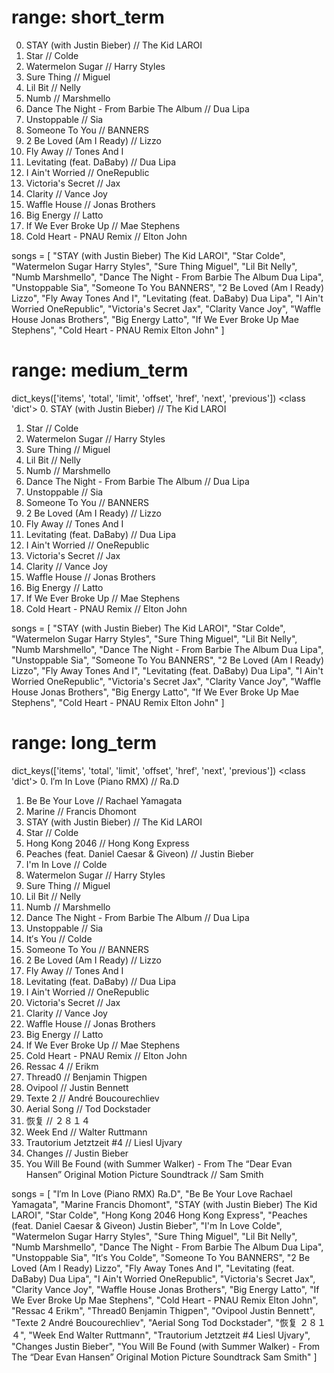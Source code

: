 # range: short_term
0. STAY (with Justin Bieber) // The Kid LAROI
1. Star // Colde
2. Watermelon Sugar // Harry Styles
3. Sure Thing // Miguel
4. Lil Bit // Nelly
5. Numb // Marshmello
6. Dance The Night - From Barbie The Album // Dua Lipa
7. Unstoppable // Sia
8. Someone To You // BANNERS
9. 2 Be Loved (Am I Ready) // Lizzo
10. Fly Away // Tones And I
11. Levitating (feat. DaBaby) // Dua Lipa
12. I Ain't Worried // OneRepublic
13. Victoria's Secret // Jax
14. Clarity // Vance Joy
15. Waffle House // Jonas Brothers
16. Big Energy // Latto
17. If We Ever Broke Up // Mae Stephens
18. Cold Heart - PNAU Remix // Elton John

songs = [
    "STAY (with Justin Bieber) The Kid LAROI",
    "Star Colde",
    "Watermelon Sugar Harry Styles",
    "Sure Thing Miguel",
    "Lil Bit Nelly",
    "Numb Marshmello",
    "Dance The Night - From Barbie The Album Dua Lipa",
    "Unstoppable Sia",
    "Someone To You BANNERS",
    "2 Be Loved (Am I Ready) Lizzo",
    "Fly Away Tones And I",
    "Levitating (feat. DaBaby) Dua Lipa",
    "I Ain't Worried OneRepublic",
    "Victoria's Secret Jax",
    "Clarity Vance Joy",
    "Waffle House Jonas Brothers",
    "Big Energy Latto",
    "If We Ever Broke Up Mae Stephens",
    "Cold Heart - PNAU Remix Elton John"
]

# range: medium_term
dict_keys(['items', 'total', 'limit', 'offset', 'href', 'next', 'previous'])
<class 'dict'>
0. STAY (with Justin Bieber) // The Kid LAROI
1. Star // Colde
2. Watermelon Sugar // Harry Styles
3. Sure Thing // Miguel
4. Lil Bit // Nelly
5. Numb // Marshmello
6. Dance The Night - From Barbie The Album // Dua Lipa
7. Unstoppable // Sia
8. Someone To You // BANNERS
9. 2 Be Loved (Am I Ready) // Lizzo
10. Fly Away // Tones And I
11. Levitating (feat. DaBaby) // Dua Lipa
12. I Ain't Worried // OneRepublic
13. Victoria's Secret // Jax
14. Clarity // Vance Joy
15. Waffle House // Jonas Brothers
16. Big Energy // Latto
17. If We Ever Broke Up // Mae Stephens
18. Cold Heart - PNAU Remix // Elton John

songs = [
    "STAY (with Justin Bieber) The Kid LAROI",
    "Star Colde",
    "Watermelon Sugar Harry Styles",
    "Sure Thing Miguel",
    "Lil Bit Nelly",
    "Numb Marshmello",
    "Dance The Night - From Barbie The Album Dua Lipa",
    "Unstoppable Sia",
    "Someone To You BANNERS",
    "2 Be Loved (Am I Ready) Lizzo",
    "Fly Away Tones And I",
    "Levitating (feat. DaBaby) Dua Lipa",
    "I Ain't Worried OneRepublic",
    "Victoria's Secret Jax",
    "Clarity Vance Joy",
    "Waffle House Jonas Brothers",
    "Big Energy Latto",
    "If We Ever Broke Up Mae Stephens",
    "Cold Heart - PNAU Remix Elton John"
]


# range: long_term
dict_keys(['items', 'total', 'limit', 'offset', 'href', 'next', 'previous'])
<class 'dict'>
0. I′m In Love (Piano RMX) // Ra.D
1. Be Be Your Love // Rachael Yamagata
2. Marine // Francis Dhomont
3. STAY (with Justin Bieber) // The Kid LAROI
4. Star // Colde
5. Hong Kong 2046 // Hong Kong Express
6. Peaches (feat. Daniel Caesar & Giveon) // Justin Bieber
7. I'm In Love // Colde
8. Watermelon Sugar // Harry Styles
9. Sure Thing // Miguel
10. Lil Bit // Nelly
11. Numb // Marshmello
12. Dance The Night - From Barbie The Album // Dua Lipa
13. Unstoppable // Sia
14. It′s You // Colde
15. Someone To You // BANNERS
16. 2 Be Loved (Am I Ready) // Lizzo
17. Fly Away // Tones And I
18. Levitating (feat. DaBaby) // Dua Lipa
19. I Ain't Worried // OneRepublic
20. Victoria's Secret // Jax
21. Clarity // Vance Joy
22. Waffle House // Jonas Brothers
23. Big Energy // Latto
24. If We Ever Broke Up // Mae Stephens
25. Cold Heart - PNAU Remix // Elton John
26. Ressac 4 // Erikm
27. Thread0 // Benjamin Thigpen
28. Ovipool // Justin Bennett
29. Texte 2 // André Boucourechliev
30. Aerial Song // Tod Dockstader
31. 恢复 // ２８１４
32. Week End // Walter Ruttmann
33. Trautorium Jetztzeit #4 // Liesl Ujvary
34. Changes // Justin Bieber
35. You Will Be Found (with Summer Walker) - From The “Dear Evan Hansen” Original Motion Picture Soundtrack // Sam Smith

songs = [
    "I′m In Love (Piano RMX) Ra.D",
    "Be Be Your Love Rachael Yamagata",
    "Marine Francis Dhomont",
    "STAY (with Justin Bieber) The Kid LAROI",
    "Star Colde",
    "Hong Kong 2046 Hong Kong Express",
    "Peaches (feat. Daniel Caesar & Giveon) Justin Bieber",
    "I'm In Love Colde",
    "Watermelon Sugar Harry Styles",
    "Sure Thing Miguel",
    "Lil Bit Nelly",
    "Numb Marshmello",
    "Dance The Night - From Barbie The Album Dua Lipa",
    "Unstoppable Sia",
    "It′s You Colde",
    "Someone To You BANNERS",
    "2 Be Loved (Am I Ready) Lizzo",
    "Fly Away Tones And I",
    "Levitating (feat. DaBaby) Dua Lipa",
    "I Ain't Worried OneRepublic",
    "Victoria's Secret Jax",
    "Clarity Vance Joy",
    "Waffle House Jonas Brothers",
    "Big Energy Latto",
    "If We Ever Broke Up Mae Stephens",
    "Cold Heart - PNAU Remix Elton John",
    "Ressac 4 Erikm",
    "Thread0 Benjamin Thigpen",
    "Ovipool Justin Bennett",
    "Texte 2 André Boucourechliev",
    "Aerial Song Tod Dockstader",
    "恢复 ２８１４",
    "Week End Walter Ruttmann",
    "Trautorium Jetztzeit #4 Liesl Ujvary",
    "Changes Justin Bieber",
    "You Will Be Found (with Summer Walker) - From The “Dear Evan Hansen” Original Motion Picture Soundtrack Sam Smith"
]
